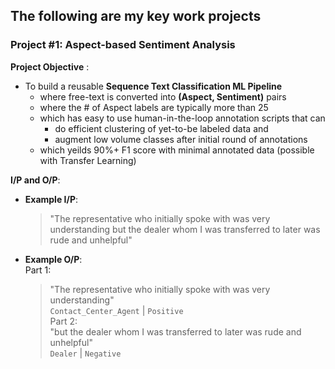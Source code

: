 ## The following are my key work projects 

### Project #1: Aspect-based Sentiment Analysis

 **Project Objective** : <br>  
 - To build a reusable **Sequence Text Classification ML Pipeline**
     - where free-text is converted into **(Aspect, Sentiment)** pairs
     - where the # of Aspect labels are typically more than 25
     - which has easy to use human-in-the-loop annotation scripts that can 
         - do efficient clustering of yet-to-be labeled data and
         - augment low volume classes after initial round of annotations
     - which yeilds 90%+ F1 score with minimal annotated data (possible with Transfer Learning)
  
 
 **I/P and O/P**: <br>
 
- **Example I/P**:
     > "The representative  who initially spoke with was very understanding but the dealer whom I was transferred to later was rude and unhelpful"
- **Example O/P**: <br>
  Part 1: <br>
     > "The representative who initially spoke with was very understanding" <br>
     > `Contact_Center_Agent` | `Positive` <br>
  Part 2: <br>
     > "but the dealer whom I was transferred to later was rude and unhelpful" <br>
     > `Dealer` | `Negative`
     
  
